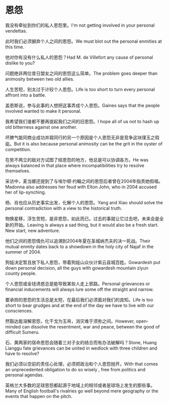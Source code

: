 # 恩怨

<p><span class="chinese">我没有牵扯到你们的私人恩怨里。</span><span class="english">I'm not getting involved in your personal vendettas.</span></p>

<p><span class="chinese">此时我们必须摒弃个人之间的恩怨。</span><span class="english">We must blot out the personal enmities at this time.</span></p>

<p><span class="chinese">他对你有没有什么私人的恩怨？</span><span class="english">Had M. de Villefort any cause of personal dislike to you?</span></p>

<p><span class="chinese">问题绝非两位昔日盟友之间的恩怨这么简单。</span><span class="english">The problem goes deeper than animosity between two old allies.</span></p>

<p><span class="chinese">人生苦短，别太过于计较个人恩怨。</span><span class="english">Life is too short to turn every personal affront into a battle.</span></p>

<p><span class="chinese">盖恩斯说，参与此事的人想把这事弄成个人恩怨。</span><span class="english">Gaines says that the people involved wanted to make it personal.</span></p>

<p><span class="chinese">我希望我们谁都不要再提起我们之间的旧恩怨。</span><span class="english">I hope all of us not to hash up old bitterness against one another.</span></p>

<p><span class="chinese">坏脾气能同商业成功并肩同行的另一个原因是个人恩怨无非是竞争这块璞玉之瑕疵。</span><span class="english">But it is also because personal animosity can be the grit in the oyster of competition.</span></p>

<p><span class="chinese">在势不两立的敌对方试图了结恩怨的地方，他总是可以协调各方。</span><span class="english">He was always balanced in that place where incompatibilities try to resolve themselves.</span></p>

<p><span class="chinese">采访中，麦当娜还提到了与埃尔顿·约翰之间的恩怨后者曾在2004年指责她假唱。</span><span class="english">Madonna also addresses her feud with Elton John, who in 2004 accused her of lip-synching.</span></p>

<p><span class="chinese">杨、肖也应从历史事实出发，化解个人的恩怨。</span><span class="english">Yang and Xiao should solve the personal contradiction with a view to the historical truth.</span></p>

<p><span class="chinese">物换星移，浮生苦短，是非恩怨，如此而已。过去的事就让它过去吧，未来会是全新的开始。</span><span class="english">Leaving is always a sad thing, but it would also be a fresh start. New start, new adventure.</span></p>

<p><span class="chinese">他们之间的恩怨情仇可以追溯到2004年夏在圣城纳杰夫的决一死战。</span><span class="english">Their mutual enmity dates back to a showdown in the holy city of Najaf in the summer of 2004.</span></p>

<p><span class="chinese">狗娃决定暂且放下私人恩怨，带着狗娃山众伙计紫云县城百姓。</span><span class="english">Gowardesh put down personal decision, all the guys with gowardesh mountain ziyun county people.</span></p>

<p><span class="chinese">个人恩怨或金钱诱惑总是能导致某些人走上邪路。</span><span class="english">Personal grievances or financial inducements will always lure some off the straight and narrow.</span></p>

<p><span class="chinese">要承担的恩怨的生活总是太短，在最后我们必须面对我们的良知。</span><span class="english">Life is too short to bear grudges and at the end of the day we have to live with our consciences.</span></p>

<p><span class="chinese">然豁达能溶解恩怨，化干戈为玉帛，消灾难于须弥之间。</span><span class="english">However, open-minded can dissolve the resentment, war and peace, between the good of difficult Sumeru.</span></p>

<p><span class="chinese">石、黄两家的宿命恩怨会随着三对子女的结合而有办法破解吗？</span><span class="english">Stone, Huang Lianggu fate grievances can be united in wedlock with three children and have to resolve?</span></p>

<p><span class="chinese">我们必须以空前的责任心处理，必须把政治和个人恩怨抛开。</span><span class="english">With that comes an unprecedented obligation to do so wisely , free from politics and personal agendas.</span></p>

<p><span class="chinese">英格兰大多数的足球恩怨都起源于地域上的相邻或者是球场上发生的那些事。</span><span class="english">Many of English football's rivalries go well beyond mere geography or the events that happen on the pitch.</span></p>

